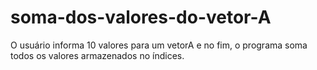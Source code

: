 # soma-dos-valores-do-vetor-A
O usuário informa 10 valores para um vetorA e no fim, o programa soma todos os valores armazenados no índices.

